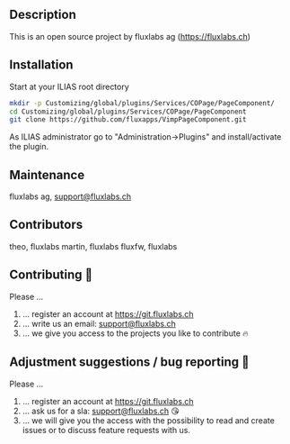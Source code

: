 ## Description
This is an open source project by fluxlabs ag (https://fluxlabs.ch)

## Installation
Start at your ILIAS root directory
```bash
mkdir -p Customizing/global/plugins/Services/COPage/PageComponent/
cd Customizing/global/plugins/Services/COPage/PageComponent
git clone https://github.com/fluxapps/VimpPageComponent.git
```
As ILIAS administrator go to "Administration->Plugins" and install/activate the plugin.

## Maintenance
fluxlabs ag, support@fluxlabs.ch

## Contributors
theo, fluxlabs
martin, fluxlabs
fluxfw, fluxlabs

## Contributing :purple_heart:
Please ...
1. ... register an account at https://git.fluxlabs.ch
2. ... write us an email: support@fluxlabs.ch
3. ... we give you access to the projects you like to contribute :fire:

## Adjustment suggestions / bug reporting :feet:
Please ...
1. ... register an account at https://git.fluxlabs.ch
2. ... ask us for a sla: support@fluxlabs.ch :kissing_heart:
3. ... we will give you the access with the possibility to read and create issues or to discuss feature requests with us.

